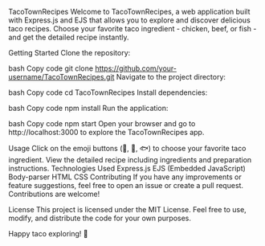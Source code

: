 TacoTownRecipes
Welcome to TacoTownRecipes, a web application built with Express.js and EJS that allows you to explore and discover delicious taco recipes. Choose your favorite taco ingredient - chicken, beef, or fish - and get the detailed recipe instantly.

Getting Started
Clone the repository:

bash
Copy code
git clone https://github.com/your-username/TacoTownRecipes.git
Navigate to the project directory:

bash
Copy code
cd TacoTownRecipes
Install dependencies:

bash
Copy code
npm install
Run the application:

bash
Copy code
npm start
Open your browser and go to http://localhost:3000 to explore the TacoTownRecipes app.

Usage
Click on the emoji buttons (🍗, 🥩, 🐟) to choose your favorite taco ingredient.
View the detailed recipe including ingredients and preparation instructions.
Technologies Used
Express.js
EJS (Embedded JavaScript)
Body-parser
HTML
CSS
Contributing
If you have any improvements or feature suggestions, feel free to open an issue or create a pull request. Contributions are welcome!

License
This project is licensed under the MIT License. Feel free to use, modify, and distribute the code for your own purposes.

Happy taco exploring! 🌮